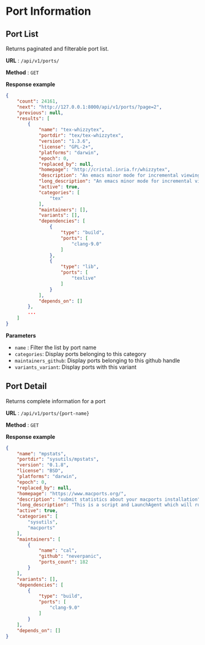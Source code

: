 # Port Information

## Port List

Returns paginated and filterable port list.

**URL** : `/api/v1/ports/`

**Method** : `GET`

**Response example**

```json
{
    "count": 24161,
    "next": "http://127.0.0.1:8000/api/v1/ports/?page=2",
    "previous": null,
    "results": [
        {
            "name": "tex-whizzytex",
            "portdir": "tex/tex-whizzytex",
            "version": "1.3.6",
            "license": "GPL-2+",
            "platforms": "darwin",
            "epoch": 0,
            "replaced_by": null,
            "homepage": "http://cristal.inria.fr/whizzytex",
            "description": "An emacs minor mode for incremental viewing of LaTeX documents",
            "long_description": "An emacs minor mode for incremental viewing of LaTeX documents",
            "active": true,
            "categories": [
                "tex"
            ],
            "maintainers": [],
            "variants": [],
            "dependencies": [
                {
                    "type": "build",
                    "ports": [
                        "clang-9.0"
                    ]
                },
                {
                    "type": "lib",
                    "ports": [
                        "texlive"
                    ]
                }
            ],
            "depends_on": []
        },
        ...
    ]
}
```
**Parameters**

- `name` : Filter the list by port name
- `categories`: Display ports belonging to this category
- `maintainers_github`: Display ports belonging to this github handle
- `variants_variant`: Display ports with this variant

## Port Detail

Returns complete information for a port

**URL** : `/api/v1/ports/{port-name}`

**Method** : `GET`

**Response example**

```json
{
    "name": "mpstats",
    "portdir": "sysutils/mpstats",
    "version": "0.1.8",
    "license": "BSD",
    "platforms": "darwin",
    "epoch": 0,
    "replaced_by": null,
    "homepage": "https://www.macports.org/",
    "description": "submit statistics about your macports installation",
    "long_description": "This is a script and LaunchAgent which will run weekly to report information about your system and installed ports to a server, which publishes the aggregate statistics on the web. \nThis helps us to make better decisions on which configurations we should support and test more and which ports are most commonly used.",
    "active": true,
    "categories": [
        "sysutils",
        "macports"
    ],
    "maintainers": [
        {
            "name": "cal",
            "github": "neverpanic",
            "ports_count": 182
        }
    ],
    "variants": [],
    "dependencies": [
        {
            "type": "build",
            "ports": [
                "clang-9.0"
            ]
        }
    ],
    "depends_on": []
}
```